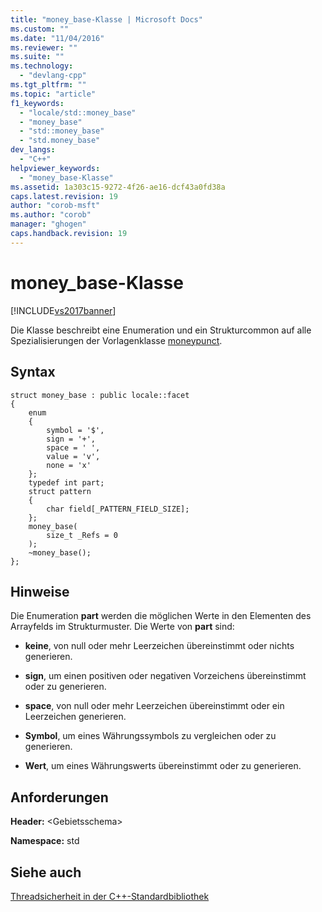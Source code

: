 ```yaml
---
title: "money_base-Klasse | Microsoft Docs"
ms.custom: ""
ms.date: "11/04/2016"
ms.reviewer: ""
ms.suite: ""
ms.technology: 
  - "devlang-cpp"
ms.tgt_pltfrm: ""
ms.topic: "article"
f1_keywords: 
  - "locale/std::money_base"
  - "money_base"
  - "std::money_base"
  - "std.money_base"
dev_langs: 
  - "C++"
helpviewer_keywords: 
  - "money_base-Klasse"
ms.assetid: 1a303c15-9272-4f26-ae16-dcf43a0fd38a
caps.latest.revision: 19
author: "corob-msft"
ms.author: "corob"
manager: "ghogen"
caps.handback.revision: 19
---
```

# money_base-Klasse
[!INCLUDE[vs2017banner](../assembler/inline/includes/vs2017banner.md)]

Die Klasse beschreibt eine Enumeration und ein Strukturcommon auf alle Spezialisierungen der Vorlagenklasse [moneypunct](../standard-library/moneypunct-class.md).  
  
## Syntax  
  
```  
struct money_base : public locale::facet  
{  
    enum  
    {  
        symbol = '$',  
        sign = '+',  
        space = ' ',  
        value = 'v',  
        none = 'x'  
    };  
    typedef int part;  
    struct pattern  
    {  
        char field[_PATTERN_FIELD_SIZE];  
    };  
    money_base(  
        size_t _Refs = 0  
    );  
    ~money_base();  
};  
```  
  
## Hinweise  
 Die Enumeration **part** werden die möglichen Werte in den Elementen des Arrayfelds im Strukturmuster.  Die Werte von **part** sind:  
  
-   **keine**, von null oder mehr Leerzeichen übereinstimmt oder nichts generieren.  
  
-   **sign**, um einen positiven oder negativen Vorzeichens übereinstimmt oder zu generieren.  
  
-   **space**, von null oder mehr Leerzeichen übereinstimmt oder ein Leerzeichen generieren.  
  
-   **Symbol**, um eines Währungssymbols zu vergleichen oder zu generieren.  
  
-   **Wert**, um eines Währungswerts übereinstimmt oder zu generieren.  
  
## Anforderungen  
 **Header:** \<Gebietsschema\>  
  
 **Namespace:** std  
  
## Siehe auch  
 [Threadsicherheit in der C\+\+\-Standardbibliothek](../standard-library/thread-safety-in-the-cpp-standard-library.md)